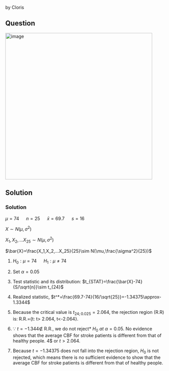 by Cloris
## Question

<img width="460" alt="image" src="https://github.com/user-attachments/assets/bd3830c8-ffed-4117-b8aa-2bc8c605ea2e" />

## Solution

###  Solution

$\mu=74$ &emsp; $n=25$ &emsp; $\bar{x}=69.7$ &emsp; $s=16$

$X\sim N(\mu,\sigma^2)$

$X_1,X_2,…X_25\sim N(\mu,\sigma^2)$

$\bar{X}=\frac{X_1,X_2,…X_25}{25}\sim N(\mu,\frac{\sigma^2}{25})$


1. $H_0:\mu=74$ &emsp; $H_1:\mu\neq74$
2. Set  $\alpha=0.05$
3. Test statistic and its distribution: $t_{STAT}=\frac{\bar{X}-74}{S/\sqrt{n}}\sim t_{24}$
4. Realized statistic, $t^*=\frac{69.7-74}{16/\sqrt{25}}=-1.34375\approx-1.3344$
5. Because the critical value is $t_{24;0.025}=2.064$, the rejection region (R.R) is:
R.R.={t: t> 2.064, t<-2.064}. 
6. $\because$ $t=-1.344 \notin$ R.R., we do not reject* $H_0$ *at* $\alpha=0.05$.
   No evidence shows that the average CBF for stroke patients is different from that of healthy people.
4$ or $t > 2.064$.
     
6. Because $t = -1.34375$ does not fall into the rejection region, $H_0$ is not rejected, which means there is no sufficient evidence to show that the average CBF for stroke patients is different from that of healthy people.

